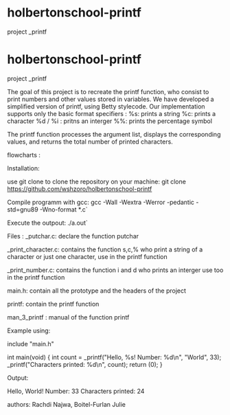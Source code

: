# holbertonschool-printf
project _printf
# holbertonschool-printf
project _printf

The goal of this project is to recreate the printf function, who consist to print numbers and other values stored in variables.
We have developed a simplified version of printf, using Betty stylecode. Our implementation supports only the basic format specifiers :
%s: prints a string
%c: prints a character
%d / %i : pritns an interger
%%: prints the percentage symbol

The printf function processes the argument list, displays the corresponding values, and returns the total number of printed characters.

flowcharts : 

Installation:

use git clone to clone the repository on your machine: 
git clone https://github.com/wshzoro/holbertonschool-printf

Compile programm with gcc:
gcc -Wall -Wextra -Werror -pedantic -std=gnu89 -Wno-format *.c`

Execute the outpout:
./a.out`

Files :
_putchar.c: declare the function putchar

_print_character.c: contains the function s,c,% who print a string of a character or just one character, use in the printf function

_print_number.c: contains the function i and d who prints an interger use too in the printf function

main.h: contain all the prototype and the headers of the project

printf: contain the printf function

man_3_printf : manual of the function printf

Example using:

include "main.h"

int main(void)
{
int count = _printf("Hello, %s! Number: %d\n", "World", 33);
_printf("Characters printed: %d\n", count);
return (0);
}

Output:

Hello, World! Number: 33
Characters printed: 24

authors:
Rachdi Najwa, Boitel-Furlan Julie

